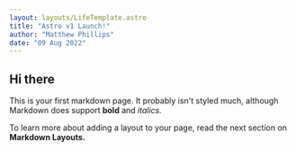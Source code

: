 ```yaml
---
layout: layouts/LifeTemplate.astro
title: "Astro v1 Launch!"
author: "Matthew Phillips"
date: "09 Aug 2022"
---
```


## Hi there

This is your first markdown page. It probably isn't styled much, although
Markdown does support **bold** and _italics._

To learn more about adding a layout to your page, read the next section on **Markdown Layouts.**
